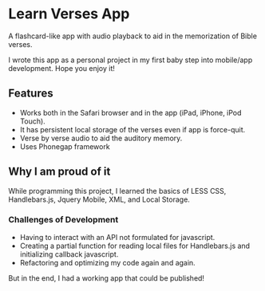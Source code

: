 # Learn Verses App #

A flashcard-like app with audio playback to aid in the memorization of Bible verses.

I wrote this app as a personal project in my first baby step into mobile/app development. Hope you enjoy it!

## Features ##
* Works both in the Safari browser and in the app (iPad, iPhone, iPod Touch).
* It has persistent local storage of the verses even if app is force-quit.
* Verse by verse audio to aid the auditory memory.
* Uses Phonegap framework

## Why I am proud of it ##
 While programming this project, I learned the basics of LESS CSS, Handlebars.js, Jquery Mobile, XML, and Local Storage. 
 
### Challenges of Development ###
* Having to interact with an API not formulated for javascript.
* Creating a partial function for reading local files for Handlebars.js and initializing callback javascript.
* Refactoring and optimizing my code again and again.

But in the end, I had a working app that could be published!